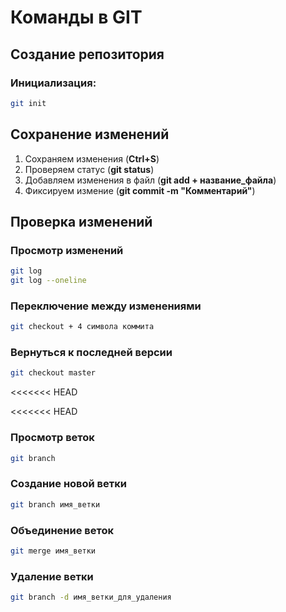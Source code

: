 # Команды в GIT

## Создание репозитория

### Инициализация:

```sh
git init
```

## Сохранение изменений

1. Сохраняем изменения (**Ctrl+S**)
2. Проверяем статус (**git status**)
3. Добавляем изменения в файл (**git add + название_файла**)
4. Фиксируем измение (**git commit -m "Комментарий"**)

## Проверка изменений

### Просмотр изменений

```sh
git log
git log --oneline
```
### Переключение между изменениями

```sh
git checkout + 4 символа коммита
```
### Вернуться к последней версии

```sh
git checkout master
```
<<<<<<< HEAD

<<<<<<< HEAD
### Просмотр веток
```sh
git branch
```

### Создание новой ветки

```sh
git branch имя_ветки
```
### Объединение веток

```sh
git merge имя_ветки
```

### Удаление ветки

```sh
git branch -d имя_ветки_для_удаления
```